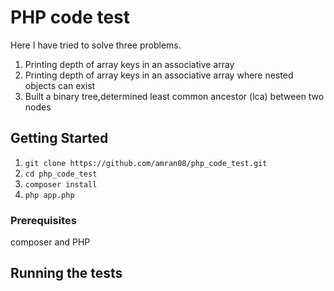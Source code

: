 # PHP code test

Here I have tried to solve  three problems.
1. Printing depth of array keys in an associative array 
2. Printing depth of array keys in an associative array where nested objects can exist
3. Built a binary tree,determined least common ancestor (lca) between two nodes


## Getting Started

 1. `git clone https://github.com/amran08/php_code_test.git`
 2. `cd php_code_test`
 3. `composer install`
 4. `php app.php`
 

### Prerequisites

composer and PHP 

## Running the tests

